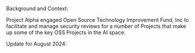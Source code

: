 Background and Context: 

Project Alpha engaged Open Source Technology Improvement Fund, Inc to facilitate and manage security reviews for a number of Projects that make up some of the key OSS Projects in the AI space. 


Update for August 2024: 

